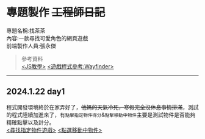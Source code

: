 # 專題製作 ~~工程師日記~~
專題名稱:找茶茶  
內容:一款尋找可愛角色的網頁遊戲  
前端製作人員:張永傑  
>參考資料  
>[<JS教學>](http://www.ezonesoft.com.tw/JavaScript/)
>[<遊戲程式參考:Wayfinder>](https://wayfinder.nfb.ca/)
***
## 2024.1.22 day1
程式開發環境終於在家弄好了，~~他媽的天氣冷死，寒假完全沒休息事情排滿~~，測試的程式陸續加進來了，有`點擊指定物件得分`&`點擊移動中物件`主要是測試物件是否能夠精確點擊以及計分。  
[<尋找指定物件遊戲>]("GPT測試/尋找指定物件遊戲.html)
[<點選移動中物件>]("GPT測試/點選移動中物件.html)